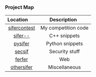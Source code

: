 ### Project Map

| Location         | Description                                                                          |
|:----------------:|:------------------------------------------------------------------------------------:|
| [sifercontest](https://github.com/Surufel/Personal/tree/master/2.sifercontest)   | My competition code  |
| [sifer--](https://github.com/Surufel/Personal/tree/master/0.sifer--)             | C++ snippets         |
| [pysifer](https://github.com/Surufel/Personal/tree/master/1.pysifer)             | Python snippets      |
| [secsif](https://github.com/Surufel/Personal/tree/master/5.secsif)               | Security stuff       |
| [ferfer](https://github.com/Surufel/Personal/tree/master/3.ferfer)               | Web                  |
| [othersifer](https://github.com/Surufel/Personal/tree/master/4.othersifer)       | Miscellaneous        |
